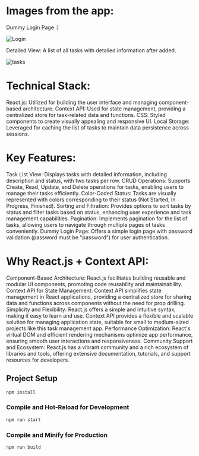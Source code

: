 # Images from the app:

Dummy Login Page :)

![Login](https://res.cloudinary.com/dzxbbqq4l/image/upload/v1710179960/tms-login_ujfoun.png)

Detailed View: A list of all tasks with detailed information after added.

![tasks](https://res.cloudinary.com/dzxbbqq4l/image/upload/v1710179960/tms-app_bjipoa.png)

# Technical Stack:

React.js: Utilized for building the user interface and managing component-based architecture.
Context API: Used for state management, providing a centralized store for task-related data and functions.
CSS: Styled components to create visually appealing and responsive UI.
Local Storage: Leveraged for caching the list of tasks to maintain data persistence across sessions.

# Key Features:

Task List View: Displays tasks with detailed information, including description and status, with two tasks per row.
CRUD Operations: Supports Create, Read, Update, and Delete operations for tasks, enabling users to manage their tasks efficiently.
Color-Coded Status: Tasks are visually represented with colors corresponding to their status (Not Started, In Progress, Finished).
Sorting and Filtration: Provides options to sort tasks by status and filter tasks based on status, enhancing user experience and task management capabilities.
Pagination: Implements pagination for the list of tasks, allowing users to navigate through multiple pages of tasks conveniently.
Dummy Login Page: Offers a simple login page with password validation (password must be "password") for user authentication.

# Why React.js + Context API:

Component-Based Architecture: React.js facilitates building reusable and modular UI components, promoting code reusability and maintainability.
Context API for State Management: Context API simplifies state management in React applications, providing a centralized store for sharing data and functions across components without the need for prop drilling.
Simplicity and Flexibility: React.js offers a simple and intuitive syntax, making it easy to learn and use. Context API provides a flexible and scalable solution for managing application state, suitable for small to medium-sized projects like this task management app.
Performance Optimization: React's virtual DOM and efficient rendering mechanisms optimize app performance, ensuring smooth user interactions and responsiveness.
Community Support and Ecosystem: React.js has a vibrant community and a rich ecosystem of libraries and tools, offering extensive documentation, tutorials, and support resources for developers.

## Project Setup

```sh
npm install
```

### Compile and Hot-Reload for Development

```sh
npm run start
```

### Compile and Minify for Production

```sh
npm run build
```

